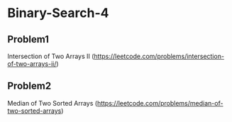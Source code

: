 # Binary-Search-4



## Problem1 
Intersection of Two Arrays II (https://leetcode.com/problems/intersection-of-two-arrays-ii/)




## Problem2
Median of Two Sorted Arrays (https://leetcode.com/problems/median-of-two-sorted-arrays)



